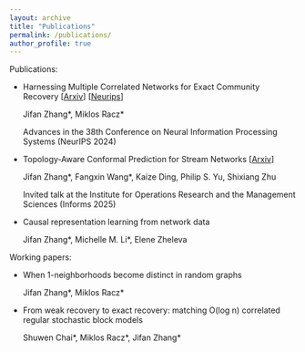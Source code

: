 ```yaml
---
layout: archive
title: "Publications"
permalink: /publications/
author_profile: true
---
```



Publications:

+ Harnessing Multiple Correlated Networks for Exact Community Recovery         [[Arxiv](https://arxiv.org/pdf/2412.02796)] [[Neurips](https://proceedings.neurips.cc/paper_files/paper/2024/file/60dc7fa827f5f761ad481e2ad40b5573-Paper-Conference.pdf)]
  
  Jifan Zhang\*, Miklos Racz\*
  
  Advances in the 38th Conference on Neural Information Processing Systems (NeurIPS 2024) 

+ Topology-Aware Conformal Prediction for Stream Networks       [[Arxiv](https://arxiv.org/abs/2503.04981)]

  Jifan Zhang\*, Fangxin Wang\*, Kaize Ding, Philip S. Yu, Shixiang Zhu
  
  Invited talk at the Institute for Operations Research and the Management Sciences (Informs 2025)

+ Causal representation learning from network data

  Jifan Zhang\*, Michelle M. Li\*, Elene Zheleva
  
Working papers:


+ When 1-neighborhoods become distinct in random graphs

  
  Jifan Zhang\*, Miklos Racz\*

+ From weak recovery to exact recovery: matching O(log n) correlated regular stochastic block models 

  
  Shuwen Chai\*, Miklos Racz\*, Jifan Zhang\*










